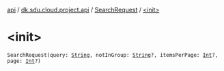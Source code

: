 [api](../../index.md) / [dk.sdu.cloud.project.api](../index.md) / [SearchRequest](index.md) / [&lt;init&gt;](./-init-.md)

# &lt;init&gt;

`SearchRequest(query: `[`String`](https://kotlinlang.org/api/latest/jvm/stdlib/kotlin/-string/index.html)`, notInGroup: `[`String`](https://kotlinlang.org/api/latest/jvm/stdlib/kotlin/-string/index.html)`?, itemsPerPage: `[`Int`](https://kotlinlang.org/api/latest/jvm/stdlib/kotlin/-int/index.html)`?, page: `[`Int`](https://kotlinlang.org/api/latest/jvm/stdlib/kotlin/-int/index.html)`?)`